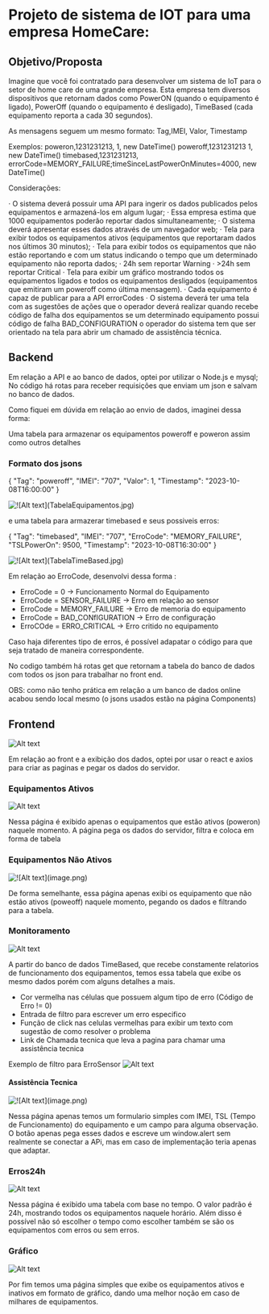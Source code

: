# Projeto de sistema de IOT para uma empresa HomeCare:

## Objetivo/Proposta

Imagine que você foi contratado para desenvolver um sistema de IoT para o setor de home care de uma grande empresa. Esta empresa tem diversos dispositivos que retornam dados como PowerON (quando o equipamento é ligado), PowerOff (quando o equipamento é desligado), TimeBased (cada equipamento reporta a cada 30 segundos).

As mensagens seguem um mesmo formato: Tag,IMEI, Valor, Timestamp

Exemplos:
poweron,1231231213, 1, new DateTime()
poweroff,1231231213 1, new DateTime()
timebased,1231231213,
errorCode=MEMORY_FAILURE;timeSinceLastPowerOnMinutes=4000, new DateTime()

Considerações:

· O sistema deverá possuir uma API para ingerir os dados publicados pelos equipamentos e armazená-los em algum lugar;
· Essa empresa estima que 1000 equipamentos poderão reportar dados simultaneamente;
· O sistema deverá apresentar esses dados através de um navegador web;
·  Tela para exibir todos os equipamentos ativos (equipamentos que reportaram dados nos últimos 30 minutos);
·  Tela para exibir todos os equipamentos que não estão reportando e com um status indicando o tempo que um determinado equipamento não reporta dados;
·  24h sem reportar Warning
·  >24h sem reportar Critical
·  Tela para exibir um gráfico mostrando todos os equipamentos ligados e todos os equipamentos desligados (equipamentos que emitiram um poweroff como última mensagem).
·  Cada equipamento é capaz de publicar para a API errorCodes
·  O sistema deverá ter uma tela com as sugestões de ações que o operador deverá realizar quando recebe código de falha dos equipamentos se um determinado equipamento possui código de falha BAD_CONFIGURATION o operador do sistema tem que ser orientado na tela para abrir um chamado de assistência técnica.

## Backend

Em relação a API e ao banco de dados, optei por utilizar o Node.js e mysql; No código há rotas para receber requisições que enviam um json e salvam no banco de dados.

Como fiquei em dúvida em relação ao envio de dados, imaginei dessa forma:

Uma tabela para armazenar os equipamentos poweroff e poweron assim como outros detalhes

### Formato dos jsons

{
  "Tag": "poweroff",
  "IMEI": "707",
  "Valor": 1,
  "Timestamp": "2023-10-08T16:00:00"
}

![!\[Alt text\](TabelaEquipamentos.jpg)](Components/TabelaEquipamentos.jpg)

e uma tabela para armazerar timebased e seus possiveis erros:

{
	"Tag": "timebased",
	"IMEI": "707",
	"ErroCode": "MEMORY_FAILURE",
	"TSLPowerOn": 9500,
	"Timestamp": "2023-10-08T16:30:00"
}

![!\[Alt text\](TabelaTimeBased.jpg)](Components/TabelaTimeBased.jpg)

Em relação ao ErroCode, desenvolvi dessa forma :
- ErroCode = 0 -> Funcionamento Normal do Equipamento
- ErroCode = SENSOR_FAILURE -> Erro em relação ao sensor
- ErroCode = MEMORY_FAILURE -> Erro de memoria do equipamento
- ErroCode = BAD_CONfIGURATION -> Erro de configuração
- ErroCOde = ERRO_CRITICAL -> Erro critido no equipamento

Caso haja diferentes tipo de erros, é possível adapatar o código para que seja tratado de maneira correspondente.

No codigo também há rotas get que retornam a tabela do banco de dados com todos os json para trabalhar no front end.

OBS: como não tenho prática em relação a um banco de dados online acabou sendo local mesmo (o jsons usados estão na página Components)

## Frontend

![Alt text](<Components/Tela Inicial.png>)

Em relação ao front e a exibição dos dados, optei por usar o react e axios para criar as paginas e pegar os dados do servidor.

### Equipamentos Ativos

![Alt text](Components/EquipAtivos.png)

Nessa página é exibido apenas o equipamentos que estão ativos (poweron) naquele momento. A página pega os dados do servidor, filtra e coloca em forma de tabela

### Equipamentos Não Ativos

![!\[Alt text\](image.png)](Components/EquipN%C3%A3oAtivos.png)

De forma semelhante, essa página apenas exibi os equipamento que não estão ativos (poweoff) naquele momento, pegando os dados e filtrando para a tabela.

### Monitoramento

![Alt text](Components/Monitoramento.png)

A partir do banco de dados TimeBased, que recebe constamente relatorios de funcionamento dos equipamentos, temos essa tabela que exibe os mesmo dados porém com alguns detalhes a mais.
- Cor vermelha nas células que possuem algum tipo de erro (Código de Erro != 0)
- Entrada de filtro para escrever um erro especifico
- Função de click nas celulas vermelhas para exibir um texto com sugestão de como resolver o problema
- Link de Chamada tecnica que leva a pagina para chamar uma assistência tecnica

Exemplo de filtro para ErroSensor
![Alt text](Components/ExemploSensor.png)

#### Assistência Tecnica

![!\[Alt text\](image.png)](Components/ChamadaTecnica.png)

Nessa página apenas temos um formulario simples com IMEI, TSL (Tempo de Funcionamento) do equipamento e um campo para alguma observação. O botão apenas pega esses dados e escreve um window.alert sem realmente se conectar a APi, mas em caso de implementação teria apenas que adaptar.

### Erros24h

![Alt text](Components/Erros24h.png)

Nessa página é exibido uma tabela com base no tempo. O valor padrão é 24h, mostrando todos os equipamentos naquele horário. Além disso é possível não só escolher o tempo como escolher também se são os equipamentos com erros ou sem erros.

### Gráfico

![Alt text](Components/Grafico.png)

Por fim temos uma página simples que exibe os equipamentos ativos e inativos em formato de gráfico, dando uma melhor noção em caso de milhares de equipamentos.